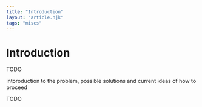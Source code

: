 ```yaml
---
title: "Introduction"
layout: "article.njk"
tags: "miscs"
---
```


# Introduction

TODO

intoroduction to the problem, possible solutions and current ideas of how to proceed

TODO